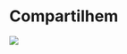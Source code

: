 <!DOCTYPE html>
<html>
<head>
	<link rel="stylesheet" type="text/css" href="estilos.css">
	<title>CARrARrA</title>
</head>
<body>
	<h1>Compartilhem</h1>
	<img src="https://www.google.com.br/imgres?imgurl=https%3A%2F%2Fpics.me.me%2Fnunca-precisei-de-activia-pra-fazer-merda-agostinho-carrara-62416207.png&imgrefurl=https%3A%2F%2Fme.me%2Fi%2Fnunca-precisei-de-activia-pra-fazer-merda-agostinho-carrara-db466a264eae4253a55cb1e64b8359cd&tbnid=KiSA0fFG40O58M&vet=12ahUKEwjIh7OPyfXmAhWrA7kGHRBzB0YQMygRegUIARD6AQ..i&docid=mTdJMM-CSRdXkM&w=500&h=300&q=meme%20agostinho%20carrara&client=opera-gx&ved=2ahUKEwjIh7OPyfXmAhWrA7kGHRBzB0YQMygRegUIARD6AQ">
</body>
</html>
